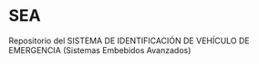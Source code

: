 # SEA
Repositorio del SISTEMA DE IDENTIFICACIÓN DE  VEHÍCULO DE EMERGENCIA (Sistemas Embebidos Avanzados)
